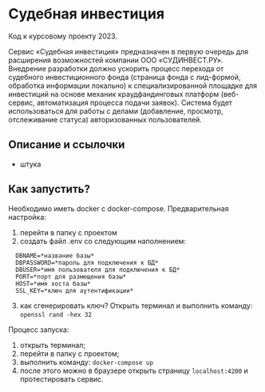 # Судебная инвестиция
Код к курсовому проекту 2023.

Сервис «Судебная инвестиция» предназначен в первую очередь для расширения возможностей компании ООО «СУДИНВЕСТ.РУ». Внедрение разработки должно ускорить процесс перехода от судебного инвестиционного фонда (страница фонда с лид-формой, обработка информации локально) к специализированной площадке для инвестиций на основе механик краудфандинговых платформ (веб-сервис, автоматизация процесса подачи заявок). Система будет использоваться для работы с делами (добавление, просмотр, отслеживание статуса) авторизованных пользователей. 

## Описание и ссылочки
- штука

## Как запустить?
Необходимо иметь docker с docker-compose.
Предварительная настройка:
1. перейти в папку с проектом
2. создать файл .env со следующим наполнением:
```
  DBNAME=*название базы*
  DBPASSWORD=*пароль для подключения к БД*
  DBUSER=*имя пользователя для подключения к БД*
  PORT=*порт для размещения базы*
  HOST=*имя хоста базы*
  SSL_KEY=*ключ для аутентификации*
```
3. как сгенерировать ключ? Открыть терминал и выполнить команду: ```openssl rand -hex 32```

Процесс запуска:
1. открыть терминал;
2. перейти в папку с проектом;
3. выполнить команду: ```docker-compose up```
4. после этого можно в браузере открыть страницу ```localhost:4200``` и протестировать сервис.
